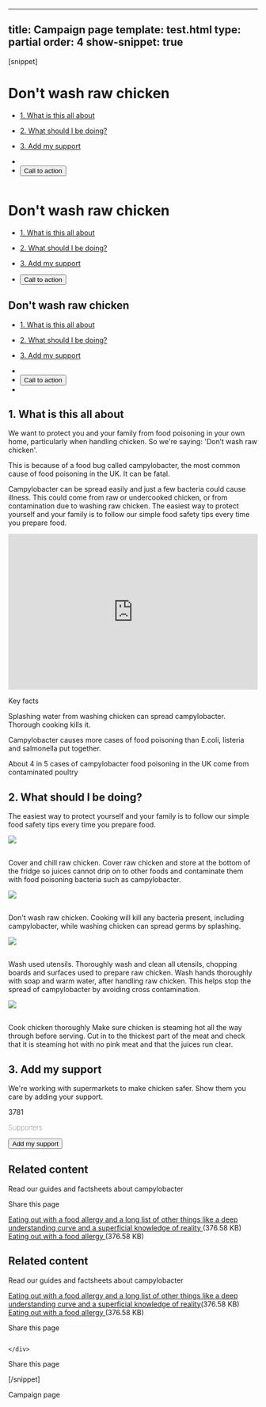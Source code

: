 ---
title: Campaign page
template: test.html
type: partial
order: 4
show-snippet: true
------------------
[snippet]
<!--menu-->
<div class="wrapper border-pic--transparent campaign-menu hide--xs"
     style="background-image: url('../assets/img/fsa-campaign-menu.jpg');">
    <div class="wrapper">
        <div class="col-wrap">
            <div class="col col--fluid-15 background--light-yellow-transp margin-top--0">
                <h1 class="big">Don't wash raw chicken</h1>
                <a href="#"><span class="icon icon-share--black" style="position: absolute;bottom: 24px;right: 24px;"></span></a>
            </div>
        </div>
        <nav class="campaign-nav">
            <ul class="col-wrap">
                <li id="menu" class="col col--fluid-3 background--white separator-right-solid menu-inactive"
                >
                    <a href="#one"><p>1. What is this all about</p></a>
                </li>
                <li class="col col--fluid-3 background--white separator-right-solid menu-inactive"
                >
                    <a href="#two"><p>2. What should I be doing?</p></a>
                </li>
                <li class="col col--fluid-3 background--white separator-right-solid menu-inactive"
                >
                    <a href="#three"><p>3. Add my support</p></a>
                </li>
                <li class="col col--fluid-3 background--white menu-inactive"></li>
                <li class="col col--fluid-3 background--white padding-top--3 menu-inactive">
                    <button class="btn btn--action  padding-left-lg--3 padding-right-lg--3">
                        Call to
                        action
                    </button>
                </li>
            </ul>
        </nav>
    </div>
</div>
<!--for mobile-->
<div class="wrapper campaign-menu hide--not-xs">
    <img class="img-responsive" src="../assets/img/fsa-campaign-menu.jpg" alt="">
</div>
<div class="wrapper hide--not-xs">
    <div class="col-wrap">
        <div class="col col--fluid-15 background--light-yellow">
            <h1 class="big margin-top--0 margin-bottom--0">Don't wash raw chicken</h1>
            <a href="#"><span class="icon icon-share--black" style="position: absolute;bottom: 20px;right: 12px;"></span></a>
        </div>
    </div>
    <nav class="campaign-nav">
        <ul class="col-wrap">
            <li class="col col--fluid-15 background--white separator-right-solid"
            >
                <a href="#one"><p>1. What is this all about</p></a>
            </li>
            <li class="col col--fluid-15 background--white separator-right-solid"
            >
                <a href="#two"><p>2. What should I be doing?</p></a>
            </li>
            <li class="col col--fluid-15 background--white separator-right-solid"
            >
                <a href="#three"><p>3. Add my support</p></a>
            </li>
            <li class="col col--fluid-15 background--white separator-right-solid">
                <button class="btn btn--action  margin-top--1 padding-left-lg--3 padding-right-lg--3">
                    Call to action
                </button>
            </li>
        </ul>
    </nav>
</div>
<!--end for mobile-->
<!--menu hidden. Not showing on mobile-->
<nav id="navbar-main" class="navbar menu-hidden hide--xs">
    <div class="wrapper shadow">
        <div class="col-wrap menu-h">
            <div class="col col--fluid-15 background--light-yellow">
                <h2>Don't wash raw chicken</h2>
                <a href="#"><span class="icon icon-share--black" style="position: absolute;bottom: 8px;right: 66px;"></span></a>
            </div>
        </div>
        <nav class="campaign-nav">
            <ul class="col-wrap" id="menu-b">
                <li class="col col--fluid-3 background--white separator-right-solid menu-inactive">
                    <a href="#one"><p>1. What is this all about</p></a>
                </li>
                <li class="col col--fluid-3 background--white separator-right-solid menu-inactive">
                    <a href="#two"><p>2. What should I be doing?</p></a>
                </li>
                <li class="col col--fluid-3 background--white separator-right-solid menu-inactive">
                    <a href="#three"><p>3. Add my support</p></a>
                </li>
                <li class="col col--fluid-2 background--white menu-inactive hide--xs"></li>
                <li class="col col--fluid-3 background--white padding-top-not-xs--3 menu-inactive">
                    <button class="btn btn--action  padding-left-lg--3 padding-right-lg--3">
                        Call to action
                    </button>
                </li>
                <li class="col col--fluid-1 background--white padding-top-lg--3 separator-right-solid menu-inactive hide--xs"
                ></li>
            </ul>
        </nav>
    </div>
</nav>
<!--section 1-->
<div id="one">
    <div class="wrapper content">
        <div class="col-wrap padding-top-xs--1 padding-top-not-xs--8">
            <div class="col col--fluid-3">
                <h2>1. What is this all about</h2>
            </div>
            <div class="col col--fluid-9 col--fluid-sm-12 separator-left-solid">
                <p class="font-size--h3">We want to protect you and your family from food
                    poisoning in your own home, particularly when handling chicken. So we're saying: 'Don’t wash raw
                    chicken'.
                </p>
                <p>This is because of a food bug called campylobacter, the most common cause of food poisoning in the
                    UK. It
                    can be fatal.
                </p>
                <p>Campylobacter can be spread easily and just a few bacteria could cause illness. This could come from
                    raw
                    or undercooked chicken, or from contamination due to washing raw chicken. The easiest way to protect
                    yourself and your family is to follow our simple food safety tips every time you prepare food.
                </p>
                <iframe width="100%" height="315" title="What's going on in your kitchen" src="http://www.youtube.com/embed/KsX1GWA3eFw" frameborder="0" allowfullscreen></iframe>
            </div>
            <div class="col col--fluid-15 padding-bottom--4"></div>
        </div>
    </div>
    <!--Key facts-->
    <div class="wrapper key-facts">
        <div class="col-wrap">
            <div class="col col--fluid-15">
                <p class="title">Key facts</p>
            </div>
        </div>
        <div class="col-wrap content--quote-background">
            <div class="col col--fluid-5 separator-right-solid">
                <p class="share js-equal-height">Splashing water from washing chicken can spread campylobacter. Thorough
                    cooking kills it.</p>
                <div class="twitter-share"><span class="icon icon-twitter--white"></span></div>
            </div>
            <div class="col col--fluid-5 separator-right-solid">
                <p class="share js-equal-height">Campylobacter causes more cases of food poisoning than E.coli, listeria and
                    salmonella put together.</p>
                <div class="twitter-share"><span class="icon icon-twitter--white"></span></div>
            </div>
            <div class="col col--fluid-5">
                <p class="share js-equal-height">About 4 in 5 cases of campylobacter food poisoning in the UK come from
                    contaminated poultry</p>
                <div class="twitter-share"><span class="icon icon-twitter--white"></span></div>
            </div>
            <div class="col col--fluid-15 padding-bottom--4"></div>
        </div>
    </div>
</div>
<!--section 2-->
<div class="wrapper content" id="two">
    <div class="col-wrap padding-top-not-xs--8">
        <div class="col col--fluid-3">
            <h2>2. What should I be doing?</h2>
        </div>
        <div class="col col--fluid-10 col--fluid-sm-12 separator-left-solid">
            <p class="font-size--h3">The easiest way to protect yourself and your family is to
                follow our simple food safety tips every time you prepare food.
            </p>
            <div class="col-wrap">
                <div class="col col--fluid-one-half js-equal-height">
                    <img src="../assets/img/act-image1.jpg" class="img-responsive" style="margin-bottom:16px;">
                    <p class="text-center">Cover and chill raw chicken. Cover raw chicken and store at the
                        bottom of the fridge so juices cannot drip on to other foods and contaminate them with food
                        poisoning bacteria such as campylobacter.</p>
                    <a href="#"><span class="icon icon-share--black" style="position: absolute;bottom:0;right:0;"></span></a>
                </div>
                <div class="col col--fluid-one-half js-equal-height">
                    <img src="../assets/img/act-image2.jpg" class="img-responsive" style="margin-bottom:16px;">
                    <p class="text-center">Don't wash raw chicken. Cooking will kill any bacteria present,
                        including campylobacter, while washing chicken can spread germs by splashing.</p>
                    <a href="#"><span class="icon icon-share--black" style="position: absolute;bottom:0;right:0;"></span></a>
                </div>
                <div class="col col--fluid-one-half js-equal-height">
                    <img src="../assets/img/act-image3.jpg" class="img-responsive" style="margin-bottom:16px;">
                    <p class="text-center">Wash used utensils. Thoroughly wash and clean all utensils, chopping
                        boards and surfaces used to prepare raw chicken. Wash hands thoroughly with soap and warm water,
                        after handling raw chicken. This helps stop the spread of campylobacter by avoiding cross
                        contamination.</p>
                    <a href="#"><span class="icon icon-share--black" style="position: absolute;bottom:0;right:0;"></span></a>
                </div>
                <div class="col col--fluid-one-half js-equal-height">
                    <img src="../assets/img/act-image4.jpg" class="img-responsive" style="margin-bottom:16px;">
                    <p class="text-center">Cook chicken thoroughly Make sure chicken is steaming hot all the
                        way through before serving. Cut in to the thickest part of the meat and check that it is
                        steaming hot with no pink meat and that the juices run clear.</p>
                    <a href="#"><span class="icon icon-share--black" style="position: absolute;bottom:0;right:0;"></span></a>
                </div>
            </div>
        </div>
        <div class="col col--fluid-15 padding-bottom--4"></div>
    </div>
</div>
<!--section 3-->
<div class="wrapper background--mid-purple" id="three">
    <div class="col-wrap background--light-purple padding-top-not-xs--8">
        <div class="col col--fluid-3">
            <h2>3. Add my support</h2>
        </div>
        <div class="col col--fluid-10 col--fluid-sm-12 background--light-purple separator-left-solid">
            <p class="font-size--h3">We're working with supermarkets to make chicken safer. Show
                them you care by adding your support.
            </p>
            <div class="col-wrap padding-top--6">
                <div class="col col--fluid-one-half separator-right-solid">
                    <p class="big-number text-center">3781</p>
                    <p style="font-weight: 100;">Supporters</p>
                </div>
                <div class="col col--fluid-one-half margin-top--6 margin-top-sm--3">
                    <button class="btn btn--support margin-left--1">
                        Add my support
                    </button>
                </div>
            </div>
        </div>
        <div class="col col--fluid-15 padding-bottom--8"></div>
    </div>
</div>
<!--related content-->
<div class="wrapper content--related hide--xs">
    <div class="col-wrap padding-top--8">
        <div class="col col--fluid-3">
            <h2>Related content</h2>
        </div>
        <div class="col col--fluid-12">
            <div class="col-wrap">
                <div class="col col--fluid-5 background--light-grey js-equal-height">
                    <p class="font-size--h3">Read our guides and factsheets about campylobacter</p>
                </div>
                <div class="col col--fluid-offset-1 col--fluid-9 background--light-grey js-equal-height">
                    <p class="font-size--h3">Share this page</p>
                </div>
                <div class="col col--fluid-5 background--white padding-top--4 js-equal-height">
                    <div class="separator-download pdf">
                        <span><a href="https://www.food.gov.uk/sites/default/files/eating-out-with-a-food-allergy.pdf">
                        Eating out with a food allergy  and a long list of other things like a deep 
                        understanding curve and a superficial knowledge of reality </a>(376.58 KB)</span>
                    </div>
                    <div class="separator-download doc">
                            <span><a href="https://www.food.gov.uk/sites/default/files/eating-out-with-a-food-allergy.pdf">
                            Eating out with a food allergy </a>(376.58 KB)</span>
                    </div>
                </div>
                <div class="col col--fluid-offset-1 col--fluid-9 background--white js-equal-height">
                    <img src="../assets/img/happy-chicken.png" alt="" class="img-responsive">
                </div>
            </div>
        </div>
        <div class="col col--fluid-15 padding-bottom--8"></div>
    </div>
</div>
<!--related content for mobile-->
<div class="wrapper content--related hide--not-xs">
    <div class="col-wrap padding-top--8">
        <div class="col col--fluid-15">
            <h2>Related content</h2>
        </div>
        <div class="col col--fluid-15 background--light-grey">
            <p class="font-size--h3">Read our guides and factsheets about campylobacter</p>
        </div>
        <div class="col col--fluid-15 background--white padding-top--4 js-equal-height">
            <div>
                <div class="separator-download pdf">
                    <span><a href="https://www.food.gov.uk/sites/default/files/eating-out-with-a-food-allergy.pdf">
                    Eating out with a food allergy  and a long list of other things like a deep understanding curve 
                    and a superficial knowledge of reality</a>(376.58 KB)</span>
                </div>
            </div>
            <div class="style-pdf padding-top--2">
                <div class="separator-download pdf">
                    <span><a href="https://www.food.gov.uk/sites/default/files/eating-out-with-a-food-allergy.pdf">
                    Eating out with a food allergy </a>(376.58 KB)</span>
                </div>
            </div>
        </div>
        <div class="col col--fluid-15 background--light-grey">
            <p class="font-size--h3">Share this page</p>
        </div>
        <div class="col col--fluid-15 background--white">
            <img src="../assets/img/happy-chicken.png" alt="" class="img-responsive">
        </div>

    </div>
</div>
<!--strong share-->
<div class="wrapper content">
    <div class="col-wrap">
        <div class="col col--fluid-offset-3 col--fluid-9 col--fluid-sm-12 padding-top--4 padding-bottom--4">
            <p class="font-size--h5 font-size--thin">Share this page</p>
            <div class="col-wrap">
                <div class="col col--fluid-1">
                    <span class="icon icon-linkedin--black"></span>
                </div>
                <div class="col col--fluid-offset-5 col--fluid-1">
                    <span class="icon icon-twitter--black"></span>
                </div>
                <div class="col col--fluid-offset-5 col--fluid-1">
                    <span class="icon icon-facebook--black"></span>
                </div>
            </div>
        </div>
    </div>
</div>
<script>
//   Main navbar
    $(window).load(function () {
        var navbar = $('#navbar-main'),
                distance = navbar.offset().top,
                $window = $(window);
        $window.scroll(function () {
            if ($window.scrollTop() > (distance - 114)) {
                navbar.removeClass('menu-hidden').addClass('navbar-fixed-top');
                $("body").css("padding-top", "1px");
            } else {
                navbar.removeClass('navbar-fixed-top').addClass('menu-hidden');
                $("body").css("padding-top", "0px");
            }
        });
    });
    $(document).ready(function () {
        $(document).on("scroll", onScroll);
        //smoothscrolling and positioning
        $('a[href^="#"]').on('click', function (e) {
            e.preventDefault();
            $(document).off("scroll");
            var target = this.hash,
                    menu = target;
            $target = $(target);
            $('html, body').stop().animate({
                'scrollTop': $target.offset().top - 100
            }, 500, 'swing', function () {
                window.location.hash = target;
                $(document).on("scroll", onScroll);
            });
        });
    });
    function onScroll(event) {
        var scrollPos = $(document).scrollTop();
        $('#navbar-main a').each(function () {
            var currLink = $(this);
            var refElement = $(currLink.attr("href"));
            if (scrollPos < 350) {
                $('#menu').addClass("menu-active");
            }
            if (refElement.position().top - 150 <= scrollPos && refElement.position().top - 150 + refElement.height() > scrollPos) {
                currLink.parent().addClass("menu-active");
            }
            else {
                currLink.parent().removeClass("menu-active");
            }
        });
    }
</script>
[/snippet]

Campaign page
